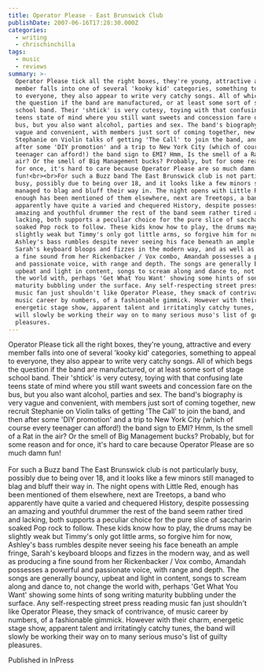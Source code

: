 ```yaml
---
title: Operator Please - East Brunswick Club
publishDate: 2007-06-16T17:28:30.000Z
categories:
  - writing
  - chrischinchilla
tags:
  - music
  - reviews
summary: >-
  Operator Please tick all the right boxes, they're young, attractive and every
  member falls into one of several 'kooky kid' categories, something to appeal
  to everyone, they also appear to write very catchy songs. All of which begs
  the question if the band are manufactured, or at least some sort of stage
  school band. Their 'shtick' is very cutesy, toying with that confusing late
  teens state of mind where you still want sweets and concession fare on the
  bus, but you also want alcohol, parties and sex. The band's biography is very
  vague and convenient, with members just sort of coming together, new recruit
  Stephanie on Violin talks of getting 'The Call' to join the band, and then
  after some 'DIY promotion' and a trip to New York City (which of course every
  teenager can afford!) the band sign to EMI? Hmm, Is the smell of a Rat in the
  air? Or the smell of Big Management bucks? Probably, but for some reason and
  for once, it's hard to care because Operator Please are so much damn
  fun!<br><br>For such a Buzz band The East Brunswick club is not particularly
  busy, possibly due to being over 18, and it looks like a few minors still
  managed to blag and bluff their way in. The night opens with Little Red,
  enough has been mentioned of them elsewhere, next are Treetops, a band who
  apparently have quite a varied and chequered History, despite possessing an
  amazing and youthful drummer the rest of the band seem rather tired and
  lacking, both supports a peculiar choice for the pure slice of saccharin
  soaked Pop rock to follow. These kids know how to play, the drums may be
  slightly weak but Timmy's only got little arms, so forgive him for now,
  Ashley's bass rumbles despite never seeing his face beneath an ample fringe,
  Sarah's keyboard bloops and fizzes in the modern way, and as well as producing
  a fine sound from her Rickenbacker / Vox combo, Amandah possesses a powerful
  and passionate voice, with range and depth. The songs are generally bouncy,
  upbeat and light in content, songs to scream along and dance to, not change
  the world with, perhaps 'Get What You Want' showing some hints of song writing
  maturity bubbling under the surface. Any self-respecting street press reading
  music fan just shouldn't like Operator Please, they smack of contrivance, of
  music career by numbers, of a fashionable gimmick. However with their charm,
  energetic stage show, apparent talent and irritatingly catchy tunes, the band
  will slowly be working their way on to many serious muso's list of guilty
  pleasures.
---
```


Operator Please tick all the right boxes, they're young, attractive and every member falls into one of several 'kooky kid' categories, something to appeal to everyone, they also appear to write very catchy songs. All of which begs the question if the band are manufactured, or at least some sort of stage school band. Their 'shtick' is very cutesy, toying with that confusing late teens state of mind where you still want sweets and concession fare on the bus, but you also want alcohol, parties and sex. The band's biography is very vague and convenient, with members just sort of coming together, new recruit Stephanie on Violin talks of getting 'The Call' to join the band, and then after some 'DIY promotion' and a trip to New York City (which of course every teenager can afford!) the band sign to EMI? Hmm, Is the smell of a Rat in the air? Or the smell of Big Management bucks? Probably, but for some reason and for once, it's hard to care because Operator Please are so much damn fun!<br><br>For such a Buzz band The East Brunswick club is not particularly busy, possibly due to being over 18, and it looks like a few minors still managed to blag and bluff their way in. The night opens with Little Red, enough has been mentioned of them elsewhere, next are Treetops, a band who apparently have quite a varied and chequered History, despite possessing an amazing and youthful drummer the rest of the band seem rather tired and lacking, both supports a peculiar choice for the pure slice of saccharin soaked Pop rock to follow. These kids know how to play, the drums may be slightly weak but Timmy's only got little arms, so forgive him for now, Ashley's bass rumbles despite never seeing his face beneath an ample fringe, Sarah's keyboard bloops and fizzes in the modern way, and as well as producing a fine sound from her Rickenbacker / Vox combo, Amandah possesses a powerful and passionate voice, with range and depth. The songs are generally bouncy, upbeat and light in content, songs to scream along and dance to, not change the world with, perhaps 'Get What You Want' showing some hints of song writing maturity bubbling under the surface. Any self-respecting street press reading music fan just shouldn't like Operator Please, they smack of contrivance, of music career by numbers, of a fashionable gimmick. However with their charm, energetic stage show, apparent talent and irritatingly catchy tunes, the band will slowly be working their way on to many serious muso's list of guilty pleasures.

Published in InPress
